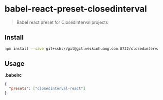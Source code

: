 # babel-react-preset-closedinterval

> Babel react preset for ClosedInterval projects

## Install

```sh
npm install --save git+ssh://git@git.weikinhuang.com:8722/closedinterval/babel-react-preset.git
```

## Usage

**.babelrc**

```json
{
  "presets": ["closedinterval-react"]
}
```
